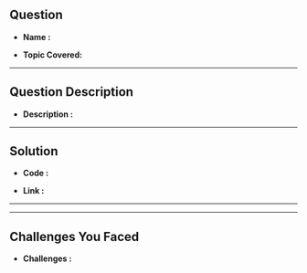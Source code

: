 ## Question  
- **Name         :**

- **Topic Covered:** 
 

---

## Question Description

- **Description   :**

---

## Solution

- **Code           :**

- **Link           :**

---

---

## Challenges You Faced

- **Challenges      :**

